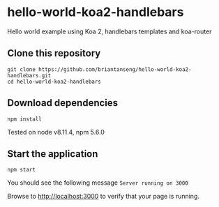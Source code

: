# hello-world-koa2-handlebars
Hello world example using Koa 2, handlebars templates and koa-router

## Clone this repository
```
git clone https://github.com/briantanseng/hello-world-koa2-handlebars.git
cd hello-world-koa2-handlebars
```

## Download dependencies
```
npm install
```
Tested on node v8.11.4, npm 5.6.0

## Start the application
```
npm start
```
You should see the following message ```Server running on 3000```

Browse to [http://localhost:3000](http://localhost:3000) to verify that your page is running.



